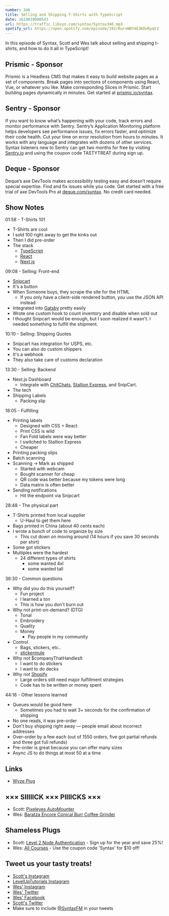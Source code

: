 ```yaml
---
number: 346
title: Selling and Shipping T-Shirts with TypeScript
date: 1619010000543
url: https://traffic.libsyn.com/syntax/Syntax346.mp3
spotify_url: https://open.spotify.com/episode/19IrRurvWBY4E3KOuRyqt2
---
```


In this episode of Syntax, Scott and Wes talk about selling and shipping t-shirts, and how to do it all in TypeScript!

## Prismic - Sponsor
Prismic is a Headless CMS that makes it easy to build website pages as a set of components. Break pages into sections of components using React, Vue, or whatever you like. Make corresponding Slices in Prismic. Start building pages dynamically in minutes. Get started at [prismic.io/syntax](https://prismic.io/syntax).

## Sentry - Sponsor
If you want to know what’s happening with your code, track errors and monitor performance with Sentry. Sentry’s Application Monitoring platform helps developers see performance issues, fix errors faster, and optimize their code health. Cut your time on error resolution from hours to minutes. It works with any language and integrates with dozens of other services. Syntax listeners new to Sentry can get two months for  free by visiting [Sentry.io](https://sentry.io) and using the coupon code TASTYTREAT during sign up.

## Deque - Sponsor
Deque’s axe DevTools makes accessibility testing easy and doesn’t require special expertise. Find and fix issues while you code. Get started with a free trial of axe DevTools Pro at [deque.com/syntax](https://www.deque.com/syntax). No credit card needed.

## Show Notes
01:58 - T-Shirts 101
* T-Shirts are cool
* I sold 100 right away to get the kinks out
* Then I did pre-order
* The stack
  * [TypeScript](https://www.typescriptlang.org/)
  * [React](https://reactjs.org/)
  * [Next.js](https://nextjs.org/)

09:08 - Selling: Front-end
* [Snipcart](https://snipcart.com/)
* It's a button
* When Someone buys, they scrape the site for the HTML
  * If you only have a client-side rendered button, you use the JSON API instead
* Integrated into [Gatsby](https://www.gatsbyjs.com/) pretty easily
* Wrote one custom hook to count inventory and disable when sold out
* I thought Snipcart would be enough, but I soon realized it wasn't. I needed something to fulfill the shipment.

10:10 - Selling: Shipping Quotes
* Snipcart has integration for USPS, etc.
* You can also do custom shippers
* It's a webhook
* They also take care of customs declaration

13:30 - Selling: Backend
* Next.js Dashboard
  * Integrate with [ChitChats](https://chitchats.com/en), [Stallion Express](https://stallionexpress.ca/), and SnipCart.
* The tech
* Shipping Labels
  * Packing slip

18:05 - Fulfilling
* Printing labels
  * Designed with CSS + React
  * Print CSS is wild
  * Fan Fold labels were way better
  * I switched to Stallion Express
  * Cheaper
* Printing packing slips
* Batch scanning
* Scanning → Mark as shipped
  * Started with webcam
  * Bought scanner for cheap
  * QR code was better because my tokens were long
  * Data matrix is often better
* Sending notifications
  * Hit the endpoint via Snipcart

28:48 - The physical part
* T-Shirts printed from local supplier
  * U-Haul to get them here
* Bags printed in China (about 40 cents each)
* I wrote a bunch of code to organize by size
  * This cut down on moving around (14 hours if you save 30 seconds per shirt)
* Some got stickers
* Multiples were the hardest
  * 24 different types of shirts
    * some wanted 4xl
    * some wanted tall

36:30 - Common questions
* Why did you do this yourself?
  * Fun project
  * I learned a ton
  * This is how you don't burn out
* Why not print-on-demand? (DTG)
  * Tonal
  * Embroidery
  * Quality
  * Money
    * Pay people in my community
* Control
  * Bags, stickers, etc..
  * [stickermule](https://www.stickermule.com/)
* Why not $companyThatHandlesIt
  * I want to do stickers
  * I want to do decks
* Why not [Shopify](https://www.shopify.com/)
  * Large orders still need major fulfillment strategies
  * Code has to be written or money spent

44:16 - Other lessons learned
* Queues would be good here
  * Sometimes you had to wait 3+ seconds for the confirmation of shipping
* No one reads, it was pre-order
* Don't buy shipping right away — people email about incorrect addresses
* Over-order by a few each (out of 1550 orders, five got partial refunds and three got full refunds)
* Pre-order is great because you can offer many sizes
* Async JS to do things at most 50 at a time

## Links
* [Wyze Plug](https://wyze.com/wyze-plug.html)

## ××× SIIIIICK ××× PIIIICKS ×××
* Scott: [Pixeleyes AutoMounter](https://www.pixeleyes.co.nz/automounter/)
* Wes: [Baratza Encore Conical Burr Coffee Grinder](https://www.amazon.com/Baratza-Encore-Conical-Coffee-Grinder/dp/B007F183LK/)

## Shameless Plugs
* Scott: [Level 2 Node Authentication](https://www.leveluptutorials.com/pro) - Sign up for the year and save 25%!
* Wes: [All Courses](https://wesbos.com/courses/) - Use the coupon code 'Syntax' for $10 off!

## Tweet us your tasty treats!
* [Scott's Instagram](https://www.instagram.com/stolinski/)
* [LevelUpTutorials Instagram](https://www.instagram.com/LevelUpTutorials/)
* [Wes' Instagram](https://www.instagram.com/wesbos/)
* [Wes' Twitter](https://twitter.com/wesbos)
* [Wes' Facebook](https://www.facebook.com/wesbos.developer)
* [Scott's Twitter](https://twitter.com/stolinski)
* Make sure to include [@SyntaxFM](https://twitter.com/SyntaxFM) in your tweets